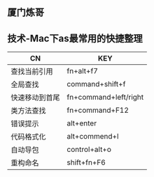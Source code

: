 ## 厦门炼哥
## 技术-Mac下as最常用的快捷整理
CN|KEY
-|-
查找当前引用|fn+alt+f7
全局查找|command+shift+f
快速移动到首尾|fn+command+left/right
类方法查找|fn+command+F12
错误提示|alt+enter
代码格式化|alt+commend+l
自动导包|control+alt+o
重构命名|shift+fn+F6
